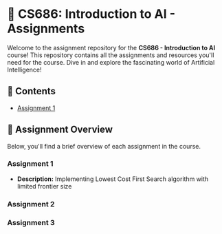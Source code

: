 # 📘 CS686: Introduction to AI - Assignments

Welcome to the assignment repository for the **CS686 - Introduction to AI** course! This repository contains all the assignments and resources you'll need for the course. Dive in and explore the fascinating world of Artificial Intelligence!

## 📂 Contents

- [Assignment 1](https://github.com/shakibaam/CS-686-codes-Intro-to-AI-/tree/main/A1%20LCFS)


## 📌 Assignment Overview

Below, you'll find a brief overview of each assignment in the course.

### Assignment 1

- **Description:** Implementing Lowest Cost First Search algorithm with limited frontier size

### Assignment 2



### Assignment 3





